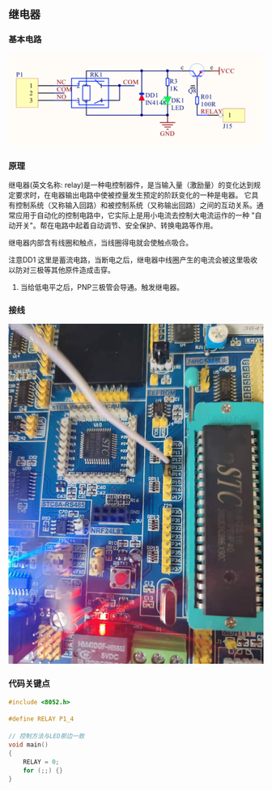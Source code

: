 ## 继电器

### 基本电路
![电路图](./images/circuit.png)

### 原理
继电器(英文名称: relay)是一种电控制器件，是当输入量（激励量）的变化达到规定要求时，在电器输出电路中使被控量发生预定的阶跃变化的一种是电器。
它具有控制系统（又称输入回路）和被控制系统（又称输出回路）之间的互动关系。通常应用于自动化的控制电路中，它实际上是用小电流去控制大电流运作的一种
"自动开关"。帮在电路中起着自动调节、安全保护、转换电路等作用。

继电器内部含有线圈和触点，当线圈得电就会使触点吸合。

注意DD1 这里是蓄流电路，当断电之后，继电器中线圈产生的电流会被这里吸收以防对三极等其他原件造成击穿。

1. 当给低电平之后，PNP三极管会导通。触发继电器。

### 接线
![接线](./images/connect.jpeg)

### 代码关键点
```c
#include <8052.h>

#define RELAY P1_4

// 控制方法与LED那边一致
void main()
{
    RELAY = 0;
    for (;;) {}
}
```